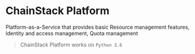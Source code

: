 # ChainStack Platform
Platform-as-a-Service that provides basic Resource management features, Identity and access management, Quota management

> ChainStack Platform works on `Python 3.6`
